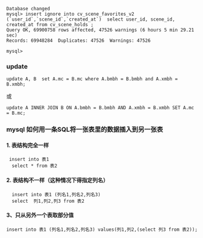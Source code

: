 ```
Database changed
mysql> insert ignore into cv_scene_favorites_v2 (`user_id`,`scene_id`,`created_at`)  select user_id, scene_id, created_at from cv_scene_holds ;
Query OK, 69900758 rows affected, 47526 warnings (6 hours 5 min 29.21 sec)
Records: 69948284  Duplicates: 47526  Warnings: 47526

mysql>

```

### update

```
update A, B  set A.mc = B.mc where A.bmbh = B.bmbh and A.xmbh = B.xmbh;
```

或

```
update A INNER JOIN B ON A.bmbh = B.bmbh AND A.xmbh = B.xmbh SET A.mc = B.mc;
```
### mysql 如何用一条SQL将一张表里的数据插入到另一张表

#### 1. 表结构完全一样

```
 insert into 表1
  select * from 表2
```

####  2. 表结构不一样（这种情况下得指定列名）

```
  insert into 表1 (列名1,列名2,列名3)
  select  列1,列2,列3 from 表2
```

#### 3、只从另外一个表取部分值

```
insert into 表1 (列名1,列名2,列名3) values(列1,列2,(select 列3 from 表2));
```